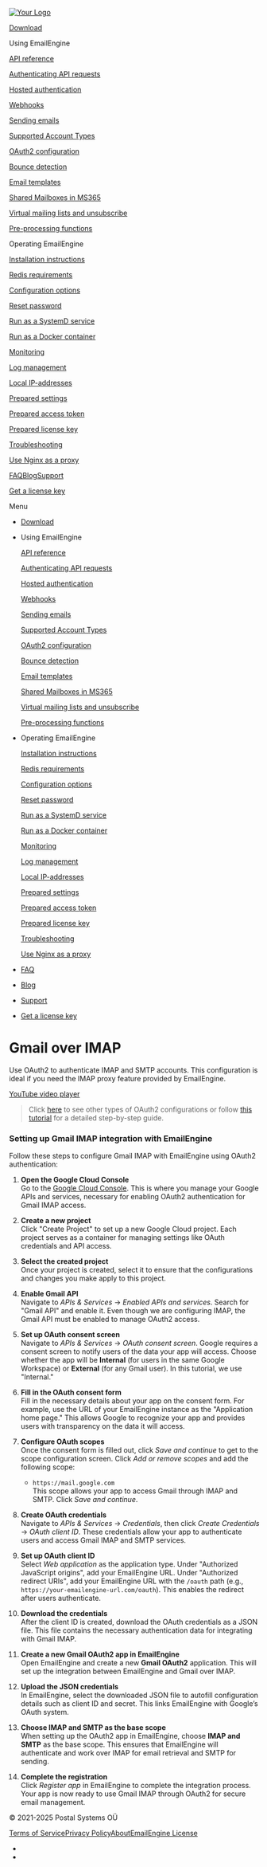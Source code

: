 [![Your Logo](lib_pTNsKLAHHUZrxQKE/xwb20trbbhmhskes.png?w=160)](/)

[Download](/#downloads)

Using EmailEngine

[API reference](https://api.emailengine.app/)

[Authenticating API requests](/authenticating-api-requests)

[Hosted authentication](/hosted-authentication)

[Webhooks](/webhooks)

[Sending emails](/sending-emails)

[Supported Account Types](/supported-account-types)

[OAuth2 configuration](/oauth2-configuration)

[Bounce detection](/bounces)

[Email templates](/email-templates)

[Shared Mailboxes in MS365](/shared-mailboxes-in-ms-365)

[Virtual mailing lists and unsubscribe](/virtual-mailing-lists)

[Pre-processing functions](/pre-processing-functions)

Operating EmailEngine

[Installation instructions](/set-up)

[Redis requirements](/redis)

[Configuration options](/configuration)

[Reset password](/reset-password)

[Run as a SystemD service](/system-d-service)

[Run as a Docker container](/docker)

[Monitoring](/monitoring)

[Log management](/logging)

[Local IP-addresses](/local-addresses)

[Prepared settings](/prepared-settings)

[Prepared access token](/prepared-access-token)

[Prepared license key](/prepared-license)

[Troubleshooting](/troubleshooting)

[Use Nginx as a proxy](/expose-public-https)

[FAQ](/#faq)[Blog](https://docs.emailengine.app/)[Support](/support)

[Get a license key](https://postalsys.com/plans)

Menu

* [Download](/#downloads)
* Using EmailEngine

  [API reference](https://api.emailengine.app/)

  [Authenticating API requests](/authenticating-api-requests)

  [Hosted authentication](/hosted-authentication)

  [Webhooks](/webhooks)

  [Sending emails](/sending-emails)

  [Supported Account Types](/supported-account-types)

  [OAuth2 configuration](/oauth2-configuration)

  [Bounce detection](/bounces)

  [Email templates](/email-templates)

  [Shared Mailboxes in MS365](/shared-mailboxes-in-ms-365)

  [Virtual mailing lists and unsubscribe](/virtual-mailing-lists)

  [Pre-processing functions](/pre-processing-functions)
* Operating EmailEngine

  [Installation instructions](/set-up)

  [Redis requirements](/redis)

  [Configuration options](/configuration)

  [Reset password](/reset-password)

  [Run as a SystemD service](/system-d-service)

  [Run as a Docker container](/docker)

  [Monitoring](/monitoring)

  [Log management](/logging)

  [Local IP-addresses](/local-addresses)

  [Prepared settings](/prepared-settings)

  [Prepared access token](/prepared-access-token)

  [Prepared license key](/prepared-license)

  [Troubleshooting](/troubleshooting)

  [Use Nginx as a proxy](/expose-public-https)
* [FAQ](/#faq)
* [Blog](https://docs.emailengine.app/)
* [Support](/support)
* [Get a license key](https://postalsys.com/plans)

# Gmail over IMAP

Use OAuth2 to authenticate IMAP and SMTP accounts. This configuration is ideal if you need the IMAP proxy feature provided by EmailEngine.

[YouTube video player](https://www.youtube.com/embed/U5lAe3U08BU?si=Mpog1iou_SktbslC)

> Click [here](/oauth2-configuration) to see other types of OAuth2 configurations or follow [this tutorial](https://docs.emailengine.app/setting-up-gmail-oauth2-for-imap-api/) for a detailed step-by-step guide.

### Setting up Gmail IMAP integration with EmailEngine

Follow these steps to configure Gmail IMAP with EmailEngine using OAuth2 authentication:

1. **Open the Google Cloud Console**\
   Go to the [Google Cloud Console](https://console.cloud.google.com/). This is where you manage your Google APIs and services, necessary for enabling OAuth2 authentication for Gmail IMAP access.

2. **Create a new project**\
   Click "Create Project" to set up a new Google Cloud project. Each project serves as a container for managing settings like OAuth credentials and API access.

3. **Select the created project**\
   Once your project is created, select it to ensure that the configurations and changes you make apply to this project.

4. **Enable Gmail API**\
   Navigate to *APIs & Services* → *Enabled APIs and services*. Search for "Gmail API" and enable it. Even though we are configuring IMAP, the Gmail API must be enabled to manage OAuth2 access.

5. **Set up OAuth consent screen**\
   Navigate to *APIs & Services* → *OAuth consent screen*. Google requires a consent screen to notify users of the data your app will access. Choose whether the app will be **Internal** (for users in the same Google Workspace) or **External** (for any Gmail user). In this tutorial, we use "Internal."

6. **Fill in the OAuth consent form**\
   Fill in the necessary details about your app on the consent form. For example, use the URL of your EmailEngine instance as the "Application home page." This allows Google to recognize your app and provides users with transparency on the data it will access.

7. **Configure OAuth scopes**\
   Once the consent form is filled out, click *Save and continue* to get to the scope configuration screen. Click *Add or remove scopes* and add the following scope:

   * `https://mail.google.com`\
     This scope allows your app to access Gmail through IMAP and SMTP. Click *Save and continue*.

8. **Create OAuth credentials**\
   Navigate to *APIs & Services* → *Credentials*, then click *Create Credentials* → *OAuth client ID*. These credentials allow your app to authenticate users and access Gmail IMAP and SMTP services.

9. **Set up OAuth client ID**\
   Select *Web application* as the application type. Under "Authorized JavaScript origins", add your EmailEngine URL. Under "Authorized redirect URIs", add your EmailEngine URL with the `/oauth` path (e.g., `https://your-emailengine-url.com/oauth`). This enables the redirect after users authenticate.

10. **Download the credentials**\
    After the client ID is created, download the OAuth credentials as a JSON file. This file contains the necessary authentication data for integrating with Gmail IMAP.

11. **Create a new Gmail OAuth2 app in EmailEngine**\
    Open EmailEngine and create a new **Gmail OAuth2** application. This will set up the integration between EmailEngine and Gmail over IMAP.

12. **Upload the JSON credentials**\
    In EmailEngine, select the downloaded JSON file to autofill configuration details such as client ID and secret. This links EmailEngine with Google’s OAuth system.

13. **Choose IMAP and SMTP as the base scope**\
    When setting up the OAuth2 app in EmailEngine, choose **IMAP and SMTP** as the base scope. This ensures that EmailEngine will authenticate and work over IMAP for email retrieval and SMTP for sending.

14. **Complete the registration**\
    Click *Register app* in EmailEngine to complete the integration process. Your app is now ready to use Gmail IMAP through OAuth2 for secure email management.

© 2021-2025 Postal Systems OÜ

[Terms of Service](https://postalsys.com/tos)[Privacy Policy](/privacy-policy)[About](/about)[EmailEngine License](https://emailengine.srv.dev/license.html)

* [](https://twitter.com/emailengine)
* [](https://github.com/postalsys/emailengine)
